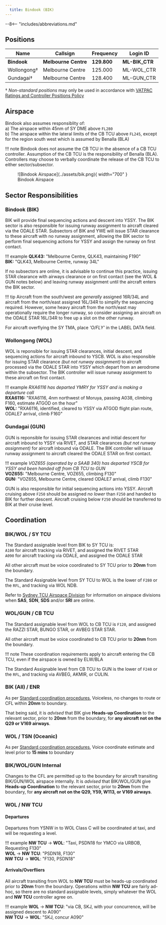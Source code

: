 ```yaml
---
  title: Bindook (BIK)
---
```


--8<-- "includes/abbreviations.md"
## Positions

| Name | Callsign | Frequency | Login ID |
| ---- | -------- | --------- | -------- |
| **Bindook** | **Melbourne Centre** | **129.800** | **ML-BIK_CTR** |
| Wollongong† | Melbourne Centre | 125.000 | ML-WOL_CTR |
| Gundagai† | Melbourne Centre | 128.400 | ML-GUN_CTR |

† *Non-standard positions* may only be used in accordance with [VATPAC Ratings and Controller Positions Policy](https://vatpac.org/publications/policies)

## Airspace

Bindook also assumes responsiblity of:  
a) The airspace within 45nm of SY DME above `FL280`  
b) The airspace within the lateral limits of the CB TCU above `FL245`, except for the region south west which is assumed by Benalla (BLA)

!!! note
    Bindook does not assume the CB TCU in the absence of a CB TCU controller. Assumption of the CB TCU is the responsibility of Benalla (BLA). Controllers may choose to verbally coordinate the release of the CB TCU to either sector/subsector.

<figure markdown>
![Bindook Airspace](../assets/bik.png){ width="700" }
  <figcaption>Bindook Airspace</figcaption>
</figure>

## Sector Responsibilities
### Bindook (BIK)
BIK will provide final sequencing actions and descent into YSSY.  The BIK sector is also responsible for issuing runway assignment to aircraft cleared via the ODALE STAR.  Subsectors of BIK and YWE will issue STAR clearance to these aircraft with no runway assignment, allowing the BIK sector to perform final sequencing actions for YSSY and assign the runway on first contact.

!!! example
    **QLK43:** "Melbourne Centre, QLK43, maintaining F190"  
    **BIK:** "QLK43, Melbourne Centre, runway 34L"

If no subsectors are online, it is advisable to continue this practice, issuing STAR clearance with airways clearance or on first contact (see the WOL & GUN notes below) and leaving runway assignment until the aircraft enters the BIK sector.

!!! tip
    Aircraft from the south/west are *generally* assigned 16R/34L and aircraft from the north/east assigned 16L/34R to simplify the sequencing required.  However, some heavy aircraft from the north/east may operationally require the longer runway, so consider assigning an aircraft on the ODALE STAR 16L/34R to free up a slot on the other runway.

For aircraft overflying the SY TMA, place *'O/FLY'* in the LABEL DATA field.

### Wollongong (WOL)
WOL is reponsible for issuing STAR clearances, initial descent, and sequencing actions for aircraft inbound to YSCB. WOL is also responsible for issuing STAR clearance *(but not runway assignment)* to aircraft processed via the ODALE STAR into YSSY which depart from an aerodrome within the subsector. The BIK controller will issue runway assignment to these aircraft on first contact.

!!! example
    *RXA6116 has departed YMRY for YSSY and is making a departure call*  
    **RXA6116:** "RXA6116, 4nm northwest of Moruya, passing A038, climbing F160, estimate ATGOD on the hour"  
    **WOL:** "RXA6116, identified, cleared to YSSY via ATGOD flight plan route, ODALE7 arrival, climb F160"
    
### Gundagai (GUN)
GUN is reponsible for issuing STAR clearances and initial descent for aircraft inbound to YSSY via RIVET, and STAR clearances *(but not runway assignment)* for aircraft inbound via ODALE.  The BIK controller will issue runway assignment to aircraft cleared the ODALE STAR on first contact.  

!!! example
    *VOZ655 (operated by a SAAB 340) has departed YSCB for YSSY and been handed off from CB TCU to GUN*  
    **VOZ655:** "Melbourne Centre, VOZ655, climbing F130"  
    **GUN:** "VOZ655, Melbourne Centre, cleared ODALE7 arrival, climb F130"

    
GUN is also responsible for initial sequencing actions into YSSY. Aircraft cruising above `F250` should be assigned *no lower* than `F250` and handed to BIK for further descent.  Aircraft cruising below `F250` should be transferred to BIK at their cruise level.

## Coordination
### BIK/WOL / SY TCU

The Standard assignable level from BIK to SY TCU is:  
`A100` for aircraft tracking via RIVET, and assigned the RIVET STAR  
`A090` for aircraft tracking via ODALE, and assigned the ODALE STAR  

All other aircraft must be voice coordinated to SY TCU prior to **20nm** from the boundary.

The Standard Assignable level from SY TCU to WOL is the lower of `F280` or the `RFL`, and tracking via WOL NDB.

Refer to [Sydney TCU Airspace Division](../../../terminal/sydney/#airspace-division) for information on airspace divisions when **SAS**, **SDN**, **SDS** and/or **SRI** are online.

### WOL/GUN / CB TCU

The Standard assignable level from WOL to CB TCU is `F120`, and assigned the RAZZI STAR, BUNGO STAR, or AVBEG STAR STAR.  

All other aircraft must be voice coordinated to CB TCU prior to **20nm** from the boundary.

!!! note
    These coordination requirements apply to aircraft entering the CB TCU, even if the airspace is owned by ELW/BLA

The Standard Assignable level from CB TCU to GUN is the lower of `F240` or the `RFL`, and tracking via AVBEG, AKMIR, or CULIN.

### BIK (All) / ENR

As per [Standard coordination procedures](../../../controller-skills/coordination/#enr-enr), Voiceless, no changes to route or CFL within **20nm** to boundary.

That being said, it is *advised* that BIK give **Heads-up Coordination** to the relevant sector, prior to **20nm** from the boundary, for **any aircraft not on the Q29 or V169 airways**. 

### WOL / TSN (Oceanic)

As per [Standard coordination procedures](../../../controller-skills/coordination/#enr-oceanic), Voice coordinate estimate and level prior to **15 mins** to boundary

### BIK/WOL/GUN Internal

Changes to the CFL are permitted up to the boundary for aircraft transiting BIK/GUN/WOL airspace internally. It is *advised* that BIK/WOL/GUN give **Heads-up Coordination** to the relevant sector, prior to **20nm** from the boundary, for **any aircraft not on the Q29, Y59, W113, or V169 airways**. 

### WOL / NW TCU
#### Departures
Departures from YSNW in to WOL Class C will be coordinated at taxi, and will be requesting a level.

!!! example
    <span class="coldline">**NW TCU** -> **WOL**</span>: "Taxi, PSDN18 for YMCO via URBOB, Requesting F130"  
    <span class="coldline">**WOL** -> **NW TCU**</span>: "PSDN18, F130"  
    <span class="coldline">**NW TCU** -> **WOL**</span>: "F130, PSDN18"  

#### Arrivals/Overfliers
All aircraft transiting from WOL to **NW TCU** must be heads-up coordinated prior to **20nm** from the boundary. Operations within **NW TCU** are fairly ad-hoc, so there are no standard assignable levels, simply whatever the WOL and **NW TCU** controller agree on.

!!! example
    <span class="hotline">**WOL** -> **NW TCU**</span>: "via CB, SKJ, with your concurrence, will be assigned descent to A090"  
    <span class="hotline">**NW TCU** -> **WOL**</span>: "SKJ, concur A090"  